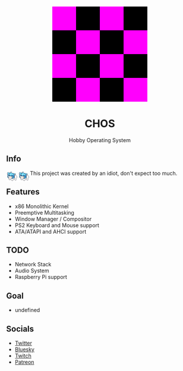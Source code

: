 
<p align="center">
	<a href="https://github.com/EnE-N13/EnE-N13">
		<img width="256px" src="https://raw.githubusercontent.com/EnE-N13/EnE-N13/main/img/missing_texture.png"/>
	</a>
</p>

<div align="center">
	<h1>CHOS</h1>
</div>

<p align="center">
	Hobby Operating System
</p>

## Info

<div align="left">
<img width="32px" style="float: left;" src="https://raw.githubusercontent.com/EnE-N13/EnE-N13/main/img/ene.png">
This project was created by an idiot, don't expect too much.
<img width="32px" style="float: left;" src="https://raw.githubusercontent.com/EnE-N13/EnE-N13/main/img/ene.png">
</div>

## Features

- x86 Monolithic Kernel
- Preemptive Multitasking
- Window Manager / Compositor
- PS2 Keyboard and Mouse support
- ATA/ATAPI and AHCI support

## TODO

- Network Stack
- Audio System
- Raspberry Pi support

## Goal

- undefined

## Socials

- [Twitter](https://x.com/EnE_N13)
- [Bluesky](https://bsky.app/profile/ene13.bsky.social)
- [Twitch](https://www.twitch.tv/ene_13)
- [Patreon](https://www.patreon.com/EnE_N13)


